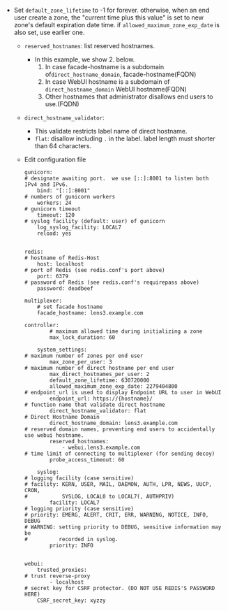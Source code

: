   * Set `default_zone_lifetime` to -1 for forever.
      otherwise, when an end user create a zone, the "current time plus
      this value" is set to new zone's default expiration date time.
      if `allowed_maximum_zone_exp_date` is also set, use earlier one.

    - `reserved_hostnames`:
      list reserved hostnames.
      - In this example, we show 2. below.
        1. In case facade-hostname is a subdomain of`direct_hostname_domain`,
            facade-hostname(FQDN)
        2. In case WebUI hostname is a subdomain of `direct_hostname_domain`
            WebUI hostname(FQDN)
        3. Other hostnames that administrator disallows end users to use.(FQDN)

    - `direct_hostname_validator`:
      - This validate restricts label name of direct hostname.
      - `flat`: disallow including `.` in the label.
        label length must shorter than 64 characters.


    - Edit configuration file
      ```
      gunicorn:
      # designate awaiting port.  we use [::]:8001 to listen both IPv4 and IPv6.
          bind: "[::]:8001"
      # numbers of gunicorn workers
          workers: 24
      # gunicorn timeout
          timeout: 120
      # syslog facility (default: user) of gunicorn
          log_syslog_facility: LOCAL7
          reload: yes


      redis:
      # hostname of Redis-Host
          host: localhost
      # port of Redis (see redis.conf's port above)
          port: 6379
      # password of Redis (see redis.conf's requirepass above)
          password: deadbeef

      multiplexer:
          # set facade hostname
          facade_hostname: lens3.example.com

      controller:
              # maximum allowed time during initializing a zone
              max_lock_duration: 60

          system_settings:
      # maximum number of zones per end user
              max_zone_per_user: 3
      # maximum number of direct hostname per end user
              max_direct_hostnames_per_user: 2
              default_zone_lifetime: 630720000
              allowed_maximum_zone_exp_date: 2279404800
      # endpoint_url is used to display Endpoint URL to user in WebUI
              endpoint_url: https://{hostname}/
      # function name that validate direct hostname
              direct_hostname_validator: flat
      # Direct Hostname Domain
              direct_hostname_domain: lens3.example.com
      # reserved domain names, preventing end users to accidentally use webui hostname.
              reserved_hostnames:
                  - webui.lens3.example.com
      # time limit of connecting to multiplexer (for sending decoy)
              probe_access_timeout: 60

          syslog:
      # logging facility (case sensitive)
      # facility: KERN, USER, MAIL, DAEMON, AUTH, LPR, NEWS, UUCP, CRON,
      #           SYSLOG, LOCAL0 to LOCAL7(, AUTHPRIV)
              facility: LOCAL7
      # logging priority (case sensitive)
      # priority: EMERG, ALERT, CRIT, ERR, WARNING, NOTICE, INFO, DEBUG
      # WARNING: setting priority to DEBUG, sensitive information may be
      #          recorded in syslog.
              priority: INFO


      webui:
          trusted_proxies:
      # trust reverse-proxy
              - localhost
      # secret key for CSRF protector. (DO NOT USE REDIS'S PASSWORD HERE)
          CSRF_secret_key: xyzzy
      ```
